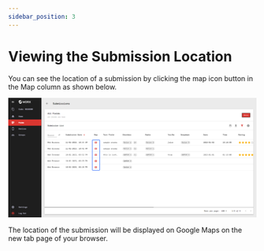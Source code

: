 ```yaml
---
sidebar_position: 3
---
```


# Viewing the Submission Location

You can see the location of a submission by clicking the map icon button in the Map column as shown below.

![](/img/screenshots/website-application-usage/submissions/viewing-submission-location/viewing-submission-location-1.png)

The location of the submission will be displayed on Google Maps on the new tab page of your browser.